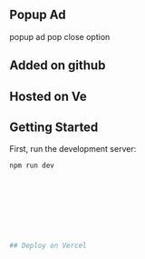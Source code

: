 ## Popup Ad
popup ad
pop close option

## Added on github

## Hosted on Ve

## Getting Started

First, run the development server:

```bash
npm run dev









## Deploy on Vercel



